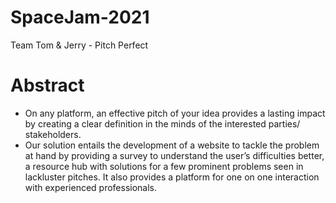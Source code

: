 # SpaceJam-2021
Team Tom & Jerry - Pitch Perfect

# Abstract
- On any platform, an effective pitch of your idea provides a lasting impact by creating a clear definition in the minds of the interested parties/ stakeholders.
- Our solution entails the development of a website to tackle the problem at hand by
providing a survey to understand the user’s difficulties better, a resource hub with
solutions for a few prominent problems seen in lackluster pitches. It also provides a
platform for one on one interaction with experienced professionals.